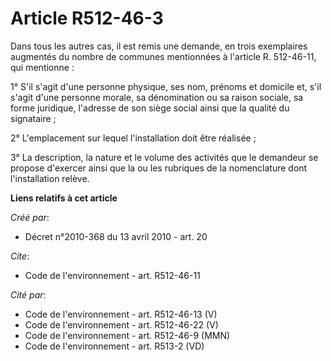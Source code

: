 # Article R512-46-3

Dans tous les autres cas, il est remis une demande, en trois exemplaires augmentés du nombre de communes mentionnées à
l'article R. 512-46-11, qui mentionne :

1° S'il s'agit d'une personne physique, ses nom, prénoms et domicile et, s'il s'agit d'une personne morale, sa dénomination
ou sa raison sociale, sa forme juridique, l'adresse de son siège social ainsi que la qualité du signataire ;

2° L'emplacement sur lequel l'installation doit être réalisée ;

3° La description, la nature et le volume des activités que le demandeur se propose d'exercer ainsi que la ou les rubriques
de la nomenclature dont l'installation relève.

**Liens relatifs à cet article**

_Créé par_:

  - Décret n°2010-368 du 13 avril 2010 - art. 20

_Cite_:

  - Code de l'environnement - art. R512-46-11

_Cité par_:

  - Code de l'environnement - art. R512-46-13 (V)
  - Code de l'environnement - art. R512-46-22 (V)
  - Code de l'environnement - art. R512-46-9 (MMN)
  - Code de l'environnement - art. R513-2 (VD)
